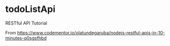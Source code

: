 # todoListApi
RESTful API Tutorial


From https://www.codementor.io/olatundegaruba/nodejs-restful-apis-in-10-minutes-q0sgsfhbd



